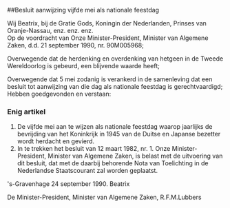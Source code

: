 <meta http-equiv='Content-Type' content='text/html; charset=utf-8' />

##Besluit aanwijzing vijfde mei als nationale feestdag

Wij Beatrix, bij de Gratie Gods, Koningin der Nederlanden, Prinses van Oranje-Nassau, enz. enz. enz.  
Op de voordracht van Onze Minister-President, Minister van Algemene Zaken, d.d. 21 september 1990, nr. 90M005968;

Overwegende dat de herdenking en overdenking van hetgeen in de Tweede Wereldoorlog is gebeurd, een blijvende waarde heeft;

Overwegende dat 5 mei zodanig is verankerd in de samenleving dat een besluit tot aanwijzing van die dag als nationale feestdag is gerechtvaardigd;
Hebben goedgevonden en verstaan:    

### Enig artikel  

1.  De vijfde mei aan te wijzen als nationale feestdag waarop jaarlijks de bevrijding van het Koninkrijk in 1945 van de Duitse en Japanse bezetter wordt herdacht en gevierd.
2. In te trekken het besluit van 12 maart 1982, nr. 1. 
Onze Minister-President, Minister van Algemene Zaken, is belast met de uitvoering van dit besluit, dat met de daarbij behorende Nota van Toelichting in de Nederlandse Staatscourant zal worden geplaatst.  

's-Gravenhage
24 september 1990.
Beatrix 

De 
Minister-President,
Minister van Algemene Zaken,
R.F.M.Lubbers  
